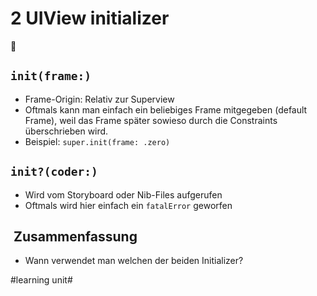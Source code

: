 # 2 UIView initializer
🛫

## `init(frame:)`

- Frame-Origin: Relativ zur Superview
- Oftmals kann man einfach ein beliebiges Frame mitgegeben (default Frame), weil das Frame später sowieso durch die Constraints überschrieben wird.
- Beispiel: `super.init(frame: .zero)`


## `init?(coder:)`

- Wird vom Storyboard oder Nib-Files aufgerufen
- Oftmals wird hier einfach ein `fatalError` geworfen

##  Zusammenfassung
- Wann verwendet man welchen der beiden Initializer?

#learning unit#
